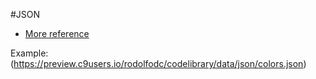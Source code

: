 #JSON

* [More reference](http://www.json-generator.com/)


Example: (https://preview.c9users.io/rodolfodc/codelibrary/data/json/colors.json)